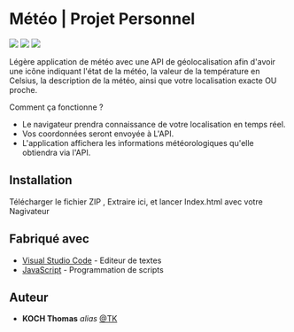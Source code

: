# Météo | Projet Personnel 

<img src="https://img.shields.io/badge/HTML5-E34F26?style=for-the-badge&logo=html5&logoColor=white" /> <img src="https://img.shields.io/badge/CSS3-1572B6?style=for-the-badge&logo=css3&logoColor=white" /> <img src="https://img.shields.io/badge/JavaScript-323330?style=for-the-badge&logo=javascript&logoColor=F7DF1E" />


Légère application de météo avec une API de géolocalisation afin d'avoir une icône indiquant l'état de la météo, la valeur de la température en Celsius, la description de la météo, ainsi que votre localisation exacte OU proche.

Comment ça fonctionne ?
- Le navigateur prendra connaissance de votre localisation en temps réel.
- Vos coordonnées seront envoyée à L'API.
- L'application affichera les informations météorologiques qu'elle obtiendra via l'API.




## Installation

Télécharger le fichier ZIP , Extraire ici, et lancer Index.html avec votre Nagivateur

## Fabriqué avec

* [Visual Studio Code](https://code.visualstudio.com/) - Editeur de textes
* [JavaScript](https://www.javascript.com/) - Programmation de scripts

## Auteur

* **KOCH Thomas** _alias_ [@TK](https://github.com/KOCH-Thomas)
